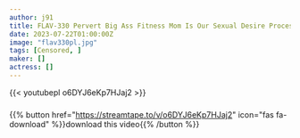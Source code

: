 ```yaml
---
author: j91
title: FLAV-330 Pervert Big Ass Fitness Mom Is Our Sexual Desire Processing Meat Urinal
date: 2023-07-22T01:00:00Z
image: "flav330pl.jpg"
tags: [Censored, ]
maker: []
actress: []
---
```



{{< youtubepl o6DYJ6eKp7HJaj2 >}}
###

{{% button href="https://streamtape.to/v/o6DYJ6eKp7HJaj2" icon="fas fa-download" %}}download this video{{% /button %}}
